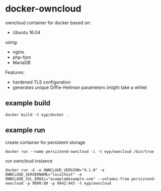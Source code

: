 # docker-owncloud

owncloud container for docker based on:

* Ubuntu 16.04

using:

* nginx
* php-fpm
* MariaDB

Features:

* hardened TLS configuration
* generates unique Diffie-Hellman parameters (might take a while)

## example build

```
docker build -t eyp/docker .
```

## example run

create container for persistent storage

```
docker run --name persistend-owncloud -i -t eyp/owncloud /bin/true
```

run owncloud instance

```
docker run -d -e OWNCLOUD_VERSION="9.1.0" -e OWNCLOUD_SERVERNAME="localhost" -e OWNCLOUD_SSL_EMAIL="example@example.com" --volumes-from persistend-owncloud -p 9090:80 -p 9442:443 -t eyp/owncloud
```

